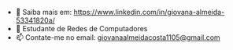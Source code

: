 * :eyes: Saiba mais em: https://www.linkedin.com/in/giovana-almeida-53341820a/ 
* :book: Estudante de Redes de Computadores
* 📫 Contate-me no email: giovanaalmeidacosta1105@gmail.com

<!---
giovana-git/giovana-git is a ✨ special ✨ repository because its `README.md` (this file) appears on your GitHub profile.
You can click the Preview link to take a look at your changes.
--->
